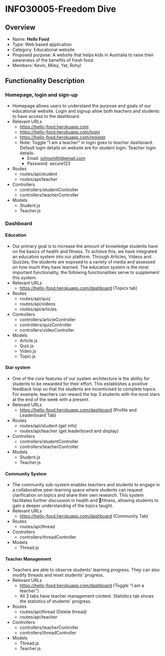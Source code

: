 # INFO30005-Freedom Dive

## Overview

- Name: **Hello Food**
- Type: Web based application
- Category: Educational website
- Proposed purpose: A website that helps kids in Australia to raise their awareness of the benefits of fresh food.
- Members: Kevin, Miley, Yat, Rohyl

## Functionality Description

### Homepage, login and sign-up
* Homepage allows users to understand the purpose and goals of our educational website. Login and signup allow both 
teachers and students to have access to the dashboard. 
* Relevant URLs
    * https://hello-food.herokuapp.com
    * https://hello-food.herokuapp.com/login
    * https://hello-food.herokuapp.com/register
    * Note: Toggle "I am a teacher" in login goes to teacher dashboard. Default login details on 
    website are for student login. Teacher login details: 
        * Email: johnsmith@email.com
        * Password: secure123
* Routes
    * routes/api/student
    * routes/api/teacher
* Controllers
    * controllers/studentController
    * controllers/teacherController
* Models
    * Student.js
    * Teacher.js
    
### Dashboard
#### Education
* Our primary goal is to increase the amount of knowledge students have on the basics of health and fitness. To achieve 
this, we have integrated an education system into our platform. Through Articles, Videos and Quizzes, the students are 
exposed to a variety of media and assessed on how much they have learned. The education system is the most important 
functionality, the following functionalities serve to supplement this system.
* Relevant URLs
    * https://hello-food.herokuapp.com/dashboard (Topics tab)
* Routes
    * routes/api/quiz
    * routes/api/videos
    * routes/api/articles
* Controllers
    * controllers/articleController
    * controllers/quizController
    * controllers/videoController
* Models
    * Article.js
    * Quiz.js
    * Video.js
    * Topic.js

#### Star system
* One of the core features of our system architecture is the ability for students to be rewarded for their effort.
This establishes a positive feedback loop so that the students are incentivised to complete topics. For example, 
teachers can reward the top 3 students with the most stars at the end of the week with a present.
* Relevant URLs
    * https://hello-food.herokuapp.com/dashboard (Profile and Leaderboard Tab)
* Routes
    * routes/api/student (get info)
    * routes/api/teacher (get leaderboard and display)
* Controllers
    * controllers/studentController
    * controllers/teacherController
* Models
    * Student.js
    * Teacher.js
    
#### Community System
* The community sub-system enables teachers and students to engage in a collaborative peer-learning space 
where students can request clarification on topics and share their own research. This system facilitates further 
discussion in health and fitness, allowing students to gain a deeper understanding of the topics taught.
* Relevant URLs
    * https://hello-food.herokuapp.com/dashboard (Community Tab)
* Routes
    * routes/api/thread
* Controllers
    * controllers/threadController
* Models
    * Thread.js
    
#### Teacher Management
* Teachers are able to observe students' learning progress. They 
can also modify threads and reset students' progress.
* Relevant URLs
    * https://hello-food.herokuapp.com/dashboard (Toggle "I am a teacher")
    * All 3 tabs have teacher management content. Statistics tab shows the 
    statistics of students' progress.
* Routes
    * routes/api/thread (Delete thread)
    * routes/api/teacher
* Controllers
    * controllers/teacherController
    * controllers/threadController
* Models
    * Thread.js
    * Teacher.js